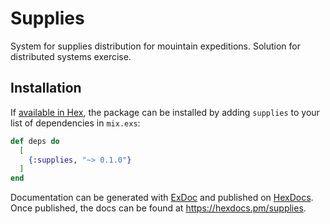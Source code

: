 # Supplies

System for supplies distribution for mouintain expeditions.
Solution for distributed systems exercise.

## Installation

If [available in Hex](https://hex.pm/docs/publish), the package can be installed
by adding `supplies` to your list of dependencies in `mix.exs`:

```elixir
def deps do
  [
    {:supplies, "~> 0.1.0"}
  ]
end
```

Documentation can be generated with [ExDoc](https://github.com/elixir-lang/ex_doc)
and published on [HexDocs](https://hexdocs.pm). Once published, the docs can
be found at <https://hexdocs.pm/supplies>.
